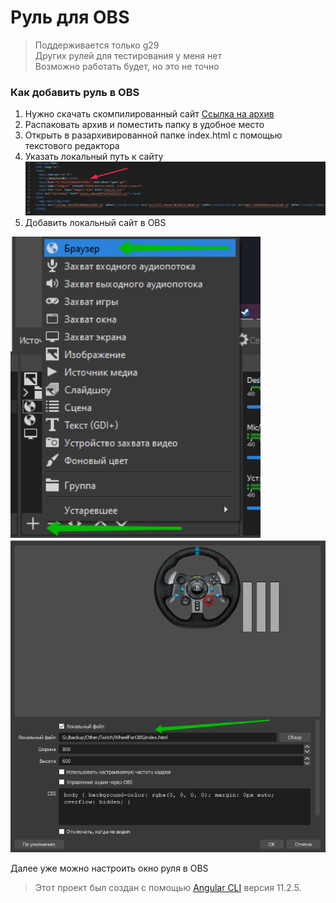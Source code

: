 # Руль для OBS
> Поддерживается только g29<br>
> Других рулей для тестирования у меня нет<br>
> Возможно работать будет, но это не точно

### Как добавить руль в OBS
1. Нужно скачать скомпилированный сайт [Ссылка на архив](https://drive.google.com/file/d/1QwgIVLdMNGgr6gxakMy3QNxs386YUJqg/view?usp=sharing)
2. Распаковать архив и поместить папку в удобное место
3. Открыть в разархивированной папке index.html с помощью текстового редактора
4. Указать локальный путь к сайту <img src="../path.jpg" alt="image" width="800"/>
5. Добавить локальный сайт в OBS
<img src="add1.png" alt="image" width="400"/>
<img src="add2.png" alt="image" width="800"/>

Далее уже можно настроить окно руля в OBS

> Этот проект был создан с помощью [Angular CLI](https://github.com/angular/angular-cli) версия 11.2.5.
